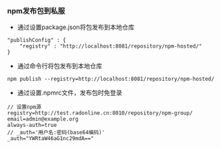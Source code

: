 ### npm发布包到私服

- 通过设置package.json将包发布到本地仓库

```
"publishConfig" : {
    "registry" : "http://localhost:8081/repository/npm-hosted/"
}
```

- 通过命令行将包发布到本地仓库

```
npm publish --registry=http://localhost:8081/repository/npm-hosted/
```

- 通过设置.npmrc文件，发布包时免登录

```
// 设置npm源
registry=http://test.radonline.cn:8010/repository/npm-group/
email=admin@example.org
always-auth=true
// _auth='用户名:密码(base64编码)'
_auth="YWRtaW46aG1nc29mdA=="
```


